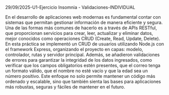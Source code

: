 29/09/2025-U1-Ejercicio Insomnia - Validaciones-INDIVIDUAL

En el desarrollo de aplicaciones web modernas es fundamental contar con sistemas que permitan gestionar información de manera eficiente y segura. Una de las formas más comunes de hacerlo es a través de APIs RESTful, que proporcionan servicios para crear, leer, actualizar y eliminar datos, mejor conocidos como operaciones CRUD (Create, Read, Update, Delete).
En esta práctica se implementó un CRUD de usuarios utilizando Node.js con el framework Express, organizando el proyecto en capas: modelo, controlador, rutas y servidor principal. Además, se añadieron validaciones de errores para garantizar la integridad de los datos ingresados, como verificar que los campos obligatorios estén presentes, que el correo tenga un formato válido, que el nombre no esté vacío y que la edad sea un número positivo.
Este enfoque no solo permite mantener un código más ordenado y escalable, sino que también sienta las bases para aplicaciones más robustas, seguras y fáciles de mantener en el futuro.
